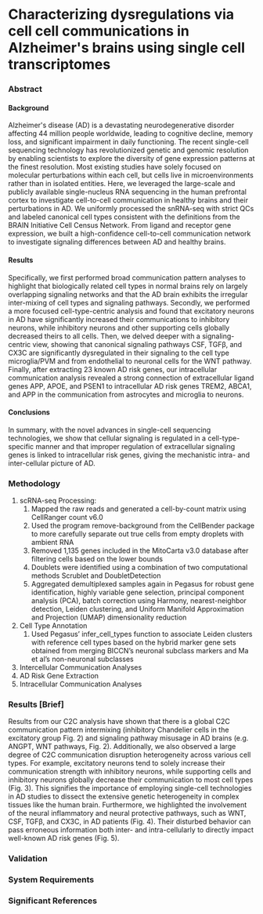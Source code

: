 # Characterizing dysregulations via cell cell communications in Alzheimer's brains using single cell transcriptomes

### Abstract
#### Background
Alzheimer's disease (AD) is a devastating neurodegenerative disorder affecting 44 million people worldwide, leading to cognitive decline, memory loss, and significant impairment in daily functioning. The recent single-cell sequencing technology has revolutionized genetic and genomic resolution by enabling scientists to explore the diversity of gene expression patterns at the finest resolution. Most existing studies have solely focused on molecular perturbations within each cell, but cells live in microenvironments rather than in isolated entities. Here, we leveraged the large-scale and publicly available single-nucleus RNA sequencing in the human prefrontal cortex to investigate cell-to-cell communication in healthy brains and their perturbations in AD. We uniformly processed the snRNA-seq with strict QCs and labeled canonical cell types consistent with the definitions from the BRAIN Initiative Cell Census Network. From ligand and receptor gene expression, we built a high-confidence cell-to-cell communication network to investigate signaling differences between AD and healthy brains.
#### Results
Specifically, we first performed broad communication pattern analyses to highlight that biologically related cell types in normal brains rely on largely overlapping signaling networks and that the AD brain exhibits the irregular inter-mixing of cell types and signaling pathways. Secondly, we performed a more focused cell-type-centric analysis and found that excitatory neurons in AD have significantly increased their communications to inhibitory neurons, while inhibitory neurons and other supporting cells globally decreased theirs to all cells. Then, we delved deeper with a signaling-centric view, showing that canonical signaling pathways CSF, TGFβ, and CX3C are significantly dysregulated in their signaling to the cell type microglia/PVM and from endothelial to neuronal cells for the WNT pathway. Finally, after extracting 23 known AD risk genes, our intracellular communication analysis revealed a strong connection of extracellular ligand genes APP, APOE, and PSEN1 to intracellular AD risk genes TREM2, ABCA1, and APP in the communication from astrocytes and microglia to neurons.
#### Conclusions
In summary, with the novel advances in single-cell sequencing technologies, we show that cellular signaling is regulated in a cell-type-specific manner and that improper regulation of extracellular signaling genes is linked to intracellular risk genes, giving the mechanistic intra- and inter-cellular picture of AD.

### Methodology
1. scRNA-seq Processing:
   1. Mapped the raw reads and generated a cell-by-count matrix using CellRanger count v6.0
   2. Used the program remove-background from the CellBender package to more carefully separate out true cells from empty droplets with ambient RNA
   3. Removed 1,135 genes included in the MitoCarta v3.0 database after filtering cells based on the lower bounds
   4. Doublets were identified using a combination of two computational methods Scrublet and DoubletDetection
   5. Aggregated demultiplexed samples again in Pegasus for robust gene identification, highly variable gene selection, principal component analysis (PCA), batch correction using Harmony, nearest-neighbor detection, Leiden clustering, and Uniform Manifold Approximation and Projection (UMAP) dimensionality reduction
2. Cell Type Annotation
   1. Used Pegasus’ infer_cell_types function to associate Leiden clusters with reference cell types based on the hybrid marker gene sets obtained from merging BICCN’s neuronal subclass markers and Ma et al’s non-neuronal subclasses
3. Intercellular Communication Analyses
4. AD Risk Gene Extraction 
5. Intracellular Communication Analyses

### Results [Brief]
Results from our C2C analysis have shown that there is a global C2C communication pattern intermixing (inhibitory Chandelier cells in the excitatory group Fig. 2) and signaling pathway misusage in AD brains (e.g. ANGPT, WNT pathways, Fig. 2). Additionally, we also observed a large degree of C2C communication disruption heterogeneity across various cell types. For example, excitatory neurons tend to solely increase their communication strength with inhibitory neurons, while supporting cells and inhibitory neurons globally decrease their communication to most cell types (Fig. 3).  This signifies the importance of employing single-cell technologies in AD studies to dissect the extensive genetic heterogeneity in complex tissues like the human brain. Furthermore, we highlighted the involvement of the neural inflammatory and neural protective pathways, such as WNT, CSF, TGFβ, and CX3C, in AD patients (Fig. 4). Their disturbed behavior can pass erroneous information both inter- and intra-cellularly to directly impact well-known AD risk genes (Fig. 5). 

### Validation

### System Requirements

### Significant References
